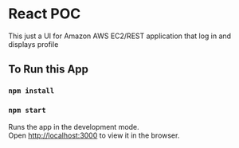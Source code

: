 # React POC
This just a UI for Amazon AWS EC2/REST application that log in and displays profile

## To Run this App

### `npm install`

### `npm start`

Runs the app in the development mode.<br>
Open [http://localhost:3000](http://localhost:3000) to view it in the browser.